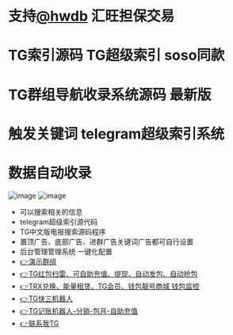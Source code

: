 # 支持[@hwdb](https://t.me/hwdb) 汇旺担保交易
# TG索引源码 TG超级索引 soso同款
# TG群组导航收录系统源码 最新版
# 触发关键词  telegram超级索引系统
# 数据自动收录
![image](https://github.com/user-attachments/assets/b4197842-20ce-4fb2-9dbe-5d869c89f7f6)
![image](https://github.com/user-attachments/assets/df29c2d1-3d36-4292-9bc1-76fd8fe91292)

* 可以搜索相关的信息
* telegram超级索引源代码
* TG中文版电报搜索源码程序
* 置顶广告、底部广告、进群广告关键词广告都可自行设置
* 后台管理管理系统 一键化配置
* [👉演示群组](https://t.me/sousuo_z)
* [👉TG红包扫雷、可自助充值、提现、自动发包、自动抢包](https://github.com/mmmrp/tg_hongbao)
* [👉TRX兑换、能量租赁、TG会员、钱包靓号商城 钱包监控](https://github.com/mmmrp/trx)
* [👉TG快三机器人](https://t.me/shouyaokuaisan_bot)
* [👉TG记账机器人-分销-包月-自助充值](https://t.me/tg_tj_bot)
* [👉联系我TG](https://t.me/question_r0)


